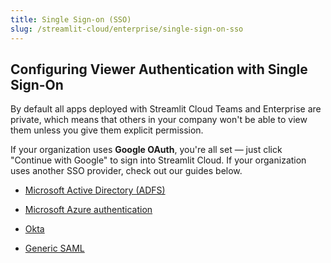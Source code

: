 ```yaml
---
title: Single Sign-on (SSO)
slug: /streamlit-cloud/enterprise/single-sign-on-sso
---
```


## Configuring Viewer Authentication with Single Sign-On

By default all apps deployed with Streamlit Cloud Teams and Enterprise are private, which means that others in your company won't be able to view them unless you give them explicit permission.

If your organization uses **Google OAuth**, you're all set — just click "Continue with Google" to sign into Streamlit Cloud. If your organization uses another SSO provider, check out our guides below.

- [Microsoft Active Directory (ADFS)](/streamlit-cloud/enterprise/single-sign-on-sso/streamlit-active-directory-adfs)

- [Microsoft Azure authentication](/streamlit-cloud/enterprise/single-sign-on-sso/streamlit-azure-active-directory)

- [Okta](/streamlit-cloud/enterprise/single-sign-on-sso/streamlit-okta-sso)

- [Generic SAML]()